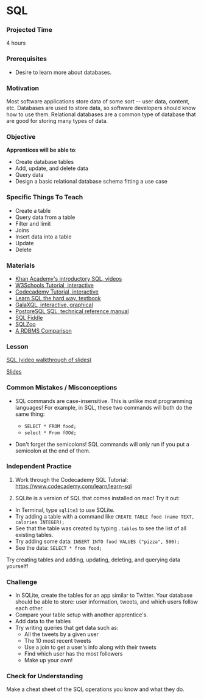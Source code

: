 # SQL

### Projected Time
4 hours

### Prerequisites
- Desire to learn more about databases.

### Motivation
Most software applications store data of some sort -- user data, content, etc. Databases are used to store data, so software developers should know how to use them. Relational databases are a common type of database that are good for storing many types of data.

### Objective
**Apprentices will be able to**:
- Create database tables
- Add, update, and delete data
- Query data
- Design a basic relational database schema fitting a use case

### Specific Things To Teach
- Create a table
- Query data from a table
- Filter and limit
- Joins
- Insert data into a table
- Update
- Delete

### Materials

- [Khan Academy's introductory SQL, videos](https://www.khanacademy.org/computing/computer-programming/sql/sql-basics/v/welcome-to-sql)
- [W3Schools Tutorial, interactive](http://www.w3schools.com/sql/default.asp)
- [Codecademy Tutorial, interactive](https://www.codecademy.com/learn/learn-sql)
- [Learn SQL the hard way, textbook](https://learncodethehardway.org/sql/)
- [GalaXQL, interactive, graphical](http://sol.gfxile.net/galaxql.html)
- [PostgreSQL SQL, technical reference manual](https://www.postgresql.org/docs/current/static/sql.html)
- [SQL Fiddle](http://sqlfiddle.com/)
- [SQLZoo](https://sqlzoo.net/wiki/SQL_Tutorial)
- [A RDBMS Comparison](https://www.digitalocean.com/community/tutorials/sqlite-vs-mysql-vs-postgresql-a-comparison-of-relational-database-management-systems)


### Lesson

[SQL (video walkthrough of slides)](https://drive.google.com/open?id=15G2q-rXdf6N6IxDn73KL_LMzf03Poud7)

[Slides](https://docs.google.com/presentation/d/1xK7_t_yJcu4RcBkj0Gv-t5uyBCNr0g4cHKqAJSxNwY0/edit)


### Common Mistakes / Misconceptions
- SQL commands are case-insensitive. This is unlike most programming languages! For example, in SQL, these two commands will both do the same thing:
	- `SELECT * FROM food;`
	- `select * From fOOd;`

- Don't forget the semicolons! SQL commands will only run if you put a semicolon at the end of them.


### Independent Practice

1. Work through the Codecademy SQL Tutorial: https://www.codecademy.com/learn/learn-sql

2. SQLite is a version of SQL that comes installed on mac! Try it out:
- In Terminal, type `sqlite3` to use SQLite.
- Try adding a table with a command like `CREATE TABLE food (name TEXT, calories INTEGER);`
- See that the table was created by typing `.tables` to see the list of all existing tables.
- Try adding some data: `INSERT INTO food VALUES ("pizza", 500);`
- See the data: `SELECT * from food;`

Try creating tables and adding, updating, deleting, and querying data yourself!

### Challenge

- In SQLite, create the tables for an app similar to Twitter. Your database should be able to store: user information, tweets, and which users follow each other.
- Compare your table setup with another apprentice's.
- Add data to the tables
- Try writing queries that get data such as:
	- All the tweets by a given user
	- The 10 most recent tweets
	- Use a join to get a user's info along with their tweets
	- Find which user has the most followers
	- Make up your own!

### Check for Understanding

Make a cheat sheet of the SQL operations you know and what they do.
